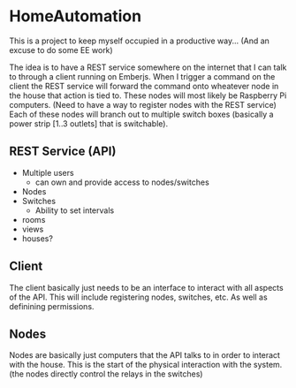 HomeAutomation
==============

This is a project to keep myself occupied in a productive way... (And an excuse to do some EE work)

The idea is to have a REST service somewhere on the internet that I can talk to through a client running on Emberjs. When I trigger a command on the client the REST service will forward the command onto wheatever node in the house that action is tied to. These nodes will most likely be Raspberry Pi computers. (Need to have a way to register nodes with the REST service) Each of these nodes will branch out to multiple switch boxes (basically a power strip [1..3 outlets] that is switchable).

REST Service (API)
----
 - Multiple users
   - can own and provide access to nodes/switches
 - Nodes
 - Switches
   - Ability to set intervals
 - rooms
 - views
 - houses?

Client
---
 The client basically just needs to be an interface to interact with all aspects of the API. This will include registering nodes, switches, etc. As well as definining permissions.

Nodes
---
 Nodes are basically just computers that the API talks to in order to interact with the house. This is the start of the physical interaction with the system. (the nodes directly control the relays in the switches)
